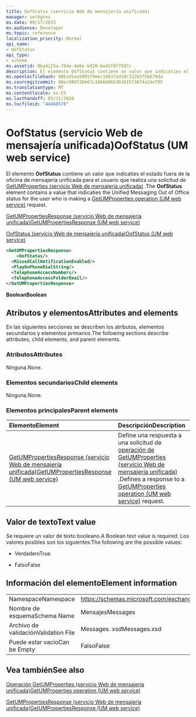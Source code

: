 ```yaml
---
title: OofStatus (servicio Web de mensajería unificada)
manager: sethgros
ms.date: 09/17/2015
ms.audience: Developer
ms.topic: reference
localization_priority: Normal
api_name:
- OofStatus
api_type:
- schema
ms.assetid: 0ba4225a-784e-4e6e-bd20-be45f0f7597c
description: El elemento OofStatus contiene un valor que indicaties el estado fuera de la oficina de mensajería unificada para el usuario que realiza una solicitud de GetUMProperties (servicio Web de mensajería unificada).
ms.openlocfilehash: 80b1d5aa508579eec14637ed10c322b5fbb670da
ms.sourcegitcommit: 88ec988f2bb67c1866d06b361615f3674a24e795
ms.translationtype: MT
ms.contentlocale: es-ES
ms.lasthandoff: 05/31/2020
ms.locfileid: "44460578"
---
```

# <a name="oofstatus-um-web-service"></a><span data-ttu-id="c4bec-103">OofStatus (servicio Web de mensajería unificada)</span><span class="sxs-lookup"><span data-stu-id="c4bec-103">OofStatus (UM web service)</span></span>

<span data-ttu-id="c4bec-104">El elemento **OofStatus** contiene un valor que indicaties el estado fuera de la oficina de mensajería unificada para el usuario que realiza una solicitud de [GetUMProperties (servicio Web de mensajería unificada)](getumproperties-operation-um-web-service.md) .</span><span class="sxs-lookup"><span data-stu-id="c4bec-104">The **OofStatus** element contains a value that indicaties the Unified Messaging Out of Office status for the user who is making a [GetUMProperties operation (UM web service)](getumproperties-operation-um-web-service.md) request.</span></span> 
  
[<span data-ttu-id="c4bec-105">GetUMPropertiesResponse (servicio Web de mensajería unificada)</span><span class="sxs-lookup"><span data-stu-id="c4bec-105">GetUMPropertiesResponse (UM web service)</span></span>](getumpropertiesresponse-um-web-service.md)
  
[<span data-ttu-id="c4bec-106">OofStatus (servicio Web de mensajería unificada)</span><span class="sxs-lookup"><span data-stu-id="c4bec-106">OofStatus (UM web service)</span></span>](oofstatus-um-web-service.md)
  
```xml
<GetUMPropertiesResponse>
    <OofStatus/>
  <MissedCallNotificationEnabled/>
  <PlayOnPhoneDialString/>
  <TelephoneAccessNumbers/>
  <TelephoneAccessFolderEmail/>
</GetUMPropertiesResponse>
```

 <span data-ttu-id="c4bec-107">**Boolean**</span><span class="sxs-lookup"><span data-stu-id="c4bec-107">**Boolean**</span></span>
## <a name="attributes-and-elements"></a><span data-ttu-id="c4bec-108">Atributos y elementos</span><span class="sxs-lookup"><span data-stu-id="c4bec-108">Attributes and elements</span></span>

<span data-ttu-id="c4bec-109">En las siguientes secciones se describen los atributos, elementos secundarios y elementos primarios.</span><span class="sxs-lookup"><span data-stu-id="c4bec-109">The following sections describe attributes, child elements, and parent elements.</span></span>
  
### <a name="attributes"></a><span data-ttu-id="c4bec-110">Atributos</span><span class="sxs-lookup"><span data-stu-id="c4bec-110">Attributes</span></span>

<span data-ttu-id="c4bec-111">Ninguna.</span><span class="sxs-lookup"><span data-stu-id="c4bec-111">None.</span></span>
  
### <a name="child-elements"></a><span data-ttu-id="c4bec-112">Elementos secundarios</span><span class="sxs-lookup"><span data-stu-id="c4bec-112">Child elements</span></span>

<span data-ttu-id="c4bec-113">Ninguna.</span><span class="sxs-lookup"><span data-stu-id="c4bec-113">None.</span></span>
  
### <a name="parent-elements"></a><span data-ttu-id="c4bec-114">Elementos principales</span><span class="sxs-lookup"><span data-stu-id="c4bec-114">Parent elements</span></span>

|<span data-ttu-id="c4bec-115">**Elemento**</span><span class="sxs-lookup"><span data-stu-id="c4bec-115">**Element**</span></span>|<span data-ttu-id="c4bec-116">**Descripción**</span><span class="sxs-lookup"><span data-stu-id="c4bec-116">**Description**</span></span>|
|:-----|:-----|
|[<span data-ttu-id="c4bec-117">GetUMPropertiesResponse (servicio Web de mensajería unificada)</span><span class="sxs-lookup"><span data-stu-id="c4bec-117">GetUMPropertiesResponse (UM web service)</span></span>](getumpropertiesresponse-um-web-service.md) <br/> |<span data-ttu-id="c4bec-118">Define una respuesta a una solicitud de [operación de GetUMProperties (servicio Web de mensajería unificada)](getumproperties-operation-um-web-service.md) .</span><span class="sxs-lookup"><span data-stu-id="c4bec-118">Defines a response to a [GetUMProperties operation (UM web service)](getumproperties-operation-um-web-service.md) request.</span></span>  <br/> |
   
## <a name="text-value"></a><span data-ttu-id="c4bec-119">Valor de texto</span><span class="sxs-lookup"><span data-stu-id="c4bec-119">Text value</span></span>

<span data-ttu-id="c4bec-120">Se requiere un valor de texto booleano.</span><span class="sxs-lookup"><span data-stu-id="c4bec-120">A Boolean text value is required.</span></span> <span data-ttu-id="c4bec-121">Los valores posibles son los siguientes:</span><span class="sxs-lookup"><span data-stu-id="c4bec-121">The following are the possible values:</span></span>
  
- <span data-ttu-id="c4bec-122">Verdadero</span><span class="sxs-lookup"><span data-stu-id="c4bec-122">True</span></span>
    
- <span data-ttu-id="c4bec-123">Falso</span><span class="sxs-lookup"><span data-stu-id="c4bec-123">False</span></span>
    
## <a name="element-information"></a><span data-ttu-id="c4bec-124">Información del elemento</span><span class="sxs-lookup"><span data-stu-id="c4bec-124">Element information</span></span>

|||
|:-----|:-----|
|<span data-ttu-id="c4bec-125">Namespace</span><span class="sxs-lookup"><span data-stu-id="c4bec-125">Namespace</span></span>  <br/> |https://schemas.microsoft.com/exchange/services/2006/messages  <br/> |
|<span data-ttu-id="c4bec-126">Nombre de esquema</span><span class="sxs-lookup"><span data-stu-id="c4bec-126">Schema Name</span></span>  <br/> |<span data-ttu-id="c4bec-127">Mensajes</span><span class="sxs-lookup"><span data-stu-id="c4bec-127">Messages</span></span>  <br/> |
|<span data-ttu-id="c4bec-128">Archivo de validación</span><span class="sxs-lookup"><span data-stu-id="c4bec-128">Validation File</span></span>  <br/> |<span data-ttu-id="c4bec-129">Messages. xsd</span><span class="sxs-lookup"><span data-stu-id="c4bec-129">Messages.xsd</span></span>  <br/> |
|<span data-ttu-id="c4bec-130">Puede estar vacío</span><span class="sxs-lookup"><span data-stu-id="c4bec-130">Can be Empty</span></span>  <br/> |<span data-ttu-id="c4bec-131">Falso</span><span class="sxs-lookup"><span data-stu-id="c4bec-131">False</span></span>  <br/> |
   
## <a name="see-also"></a><span data-ttu-id="c4bec-132">Vea también</span><span class="sxs-lookup"><span data-stu-id="c4bec-132">See also</span></span>



[<span data-ttu-id="c4bec-133">Operación GetUMProperties (servicio Web de mensajería unificada)</span><span class="sxs-lookup"><span data-stu-id="c4bec-133">GetUMProperties operation (UM web service)</span></span>](getumproperties-operation-um-web-service.md)
  
[<span data-ttu-id="c4bec-134">GetUMPropertiesResponse (servicio Web de mensajería unificada)</span><span class="sxs-lookup"><span data-stu-id="c4bec-134">GetUMPropertiesResponse (UM web service)</span></span>](getumpropertiesresponse-um-web-service.md)

